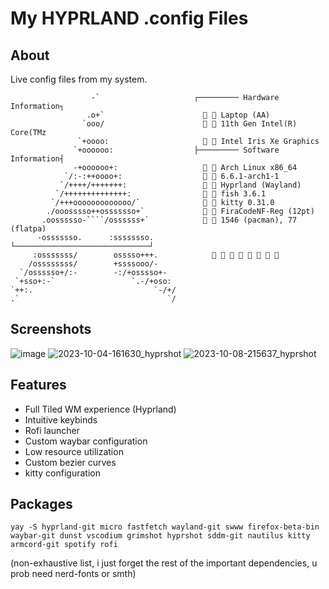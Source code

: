 # My HYPRLAND .config Files

## About
Live config files from my system.

```
                  -`                     ┌───────── Hardware Information┐
                 .o+`                      󰍹  Laptop (AA)
                `ooo/                        11th Gen Intel(R) Core(TMz
               `+oooo:                       Intel Iris Xe Graphics
              `+oooooo:                  ├───────── Software Information┤
              -+oooooo+:                     Arch Linux x86_64
            `/:-:++oooo+:                    6.6.1-arch1-1
           `/++++/+++++++:                   Hyprland (Wayland)
          `/++++++++++++++:                  fish 3.6.1
         `/+++ooooooooooooo/`                kitty 0.31.0
        ./ooosssso++osssssso+`               FiraCodeNF-Reg (12pt)
       .oossssso-````/ossssss+`              1546 (pacman), 77 (flatpa)
      -osssssso.      :ssssssso.         └──────────────────────────────┘
     :osssssss/        osssso+++.                   
    /ossssssss/        +ssssooo/-    
  `/ossssso+/:-        -:/+osssso+-    
 `+sso+:-`                 `.-/+oso:    
`++:.                           `-/+/    
.`                                 `/
```

## Screenshots
![image](https://github.com/luyu-wu/Config/assets/116970666/b5a7dfb7-0007-4b55-82b0-c63e74570fb8)
![2023-10-04-161630_hyprshot](https://github.com/luyu-wu/Config/assets/116970666/9b58ba1f-e6d5-408f-b4ab-a6ab9e317fdd)
![2023-10-08-215637_hyprshot](https://github.com/luyu-wu/Config/assets/116970666/4ab97eb8-e90e-4e81-a6aa-022572b2a080)




## Features
- Full Tiled WM experience (Hyprland)
- Intuitive keybinds
- Rofi launcher
- Custom waybar configuration
- Low resource utilization
- Custom bezier curves
- kitty configuration

## Packages

```
yay -S hyprland-git micro fastfetch wayland-git swww firefox-beta-bin waybar-git dunst vscodium grimshot hyprshot sddm-git nautilus kitty armcord-git spotify rofi
```
(non-exhaustive list, i just forget the rest of the important dependencies, u prob need nerd-fonts or smth)
